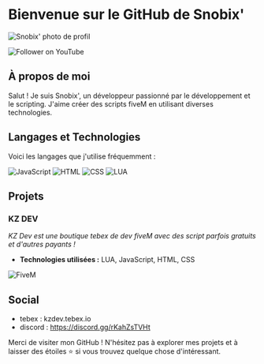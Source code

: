 # Bienvenue sur le GitHub de Snobix' 

![Snobix' photo de profil ]([https://i.ibb.co/J7mr53R/b9ffc88ad813f68a723558620ce3ff47.jpg](https://i.ibb.co/dmMhf9B/yzb3oway5iv81.png))

![Follower on YouTube](https://img.shields.io/youtube/channel/subscribers/UC-g6RYebCBAJ_q6YDfcL87Q?style=social)



## À propos de moi
Salut ! Je suis Snobix', un développeur passionné par le développement et le scripting. J'aime créer des scripts fiveM en utilisant diverses technologies.

## Langages et Technologies
Voici les langages que j'utilise fréquemment :

![JavaScript](https://img.shields.io/badge/JavaScript-F7DF1E?style=for-the-badge&logo=javascript&logoColor=black)
![HTML](https://img.shields.io/badge/HTML-E34F26?style=for-the-badge&logo=html5&logoColor=white)
![CSS](https://img.shields.io/badge/CSS-1572B6?style=for-the-badge&logo=css3&logoColor=white)
![LUA](https://img.shields.io/badge/LUA-2C2D72?style=for-the-badge&logo=lua&logoColor=white)

## Projets

### KZ DEV
_KZ Dev est une boutique tebex de dev fiveM avec des script parfois gratuits et d'autres payants !_
- **Technologies utilisées :** LUA, JavaScript, HTML, CSS

![FiveM](https://img.shields.io/badge/%7C%20FiveM-pink?style=for-the-badge&logo=fiveM&logoColor=black)

## Social

- tebex : kzdev.tebex.io
- discord : https://discord.gg/rKahZsTVHt


Merci de visiter mon GitHub ! N'hésitez pas à explorer mes projets et à laisser des étoiles ⭐️ si vous trouvez quelque chose d'intéressant.



